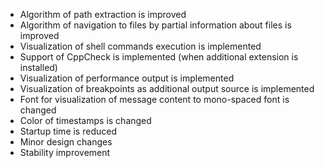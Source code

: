 - Algorithm of path extraction is improved
- Algorithm of navigation to files by partial information about files is improved
- Visualization of shell commands execution is implemented
- Support of CppCheck is implemented (when additional extension is installed)
- Visualization of performance output is implemented
- Visualization of breakpoints as additional output source is implemented
- Font for visualization of message content to mono-spaced font is changed
- Color of timestamps is changed
- Startup time is reduced
- Minor design changes
- Stability improvement